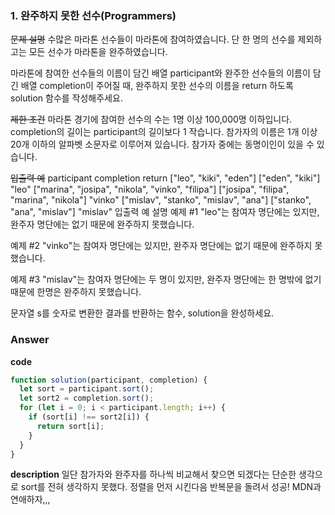 ### 1. 완주하지 못한 선수(Programmers)

~~문제 설명~~
수많은 마라톤 선수들이 마라톤에 참여하였습니다. 단 한 명의 선수를 제외하고는 모든 선수가 마라톤을 완주하였습니다.

마라톤에 참여한 선수들의 이름이 담긴 배열 participant와 완주한 선수들의 이름이 담긴 배열 completion이 주어질 때, 완주하지 못한 선수의 이름을 return 하도록 solution 함수를 작성해주세요.

~~제한 조건~~
마라톤 경기에 참여한 선수의 수는 1명 이상 100,000명 이하입니다.
completion의 길이는 participant의 길이보다 1 작습니다.
참가자의 이름은 1개 이상 20개 이하의 알파벳 소문자로 이루어져 있습니다.
참가자 중에는 동명이인이 있을 수 있습니다.

~~입출력 예~~
participant completion return
["leo", "kiki", "eden"] ["eden", "kiki"] "leo"
["marina", "josipa", "nikola", "vinko", "filipa"] ["josipa", "filipa", "marina", "nikola"] "vinko"
["mislav", "stanko", "mislav", "ana"] ["stanko", "ana", "mislav"] "mislav"
입출력 예 설명
예제 #1
"leo"는 참여자 명단에는 있지만, 완주자 명단에는 없기 때문에 완주하지 못했습니다.

예제 #2
"vinko"는 참여자 명단에는 있지만, 완주자 명단에는 없기 때문에 완주하지 못했습니다.

예제 #3
"mislav"는 참여자 명단에는 두 명이 있지만, 완주자 명단에는 한 명밖에 없기 때문에 한명은 완주하지 못했습니다.

문자열 s를 숫자로 변환한 결과를 반환하는 함수, solution을 완성하세요.

### Answer

**code**

```js
function solution(participant, completion) {
  let sort = participant.sort();
  let sort2 = completion.sort();
  for (let i = 0; i < participant.length; i++) {
    if (sort[i] !== sort2[i]) {
      return sort[i];
    }
  }
}
```

**description**
일단 참가자와 완주자를 하나씩 비교해서 찾으면 되겠다는 단순한 생각으로 sort를 전혀 생각하지 못했다. 정렬을 먼저 시킨다음 반복문을 돌려서 성공! MDN과 연애하자,,,

